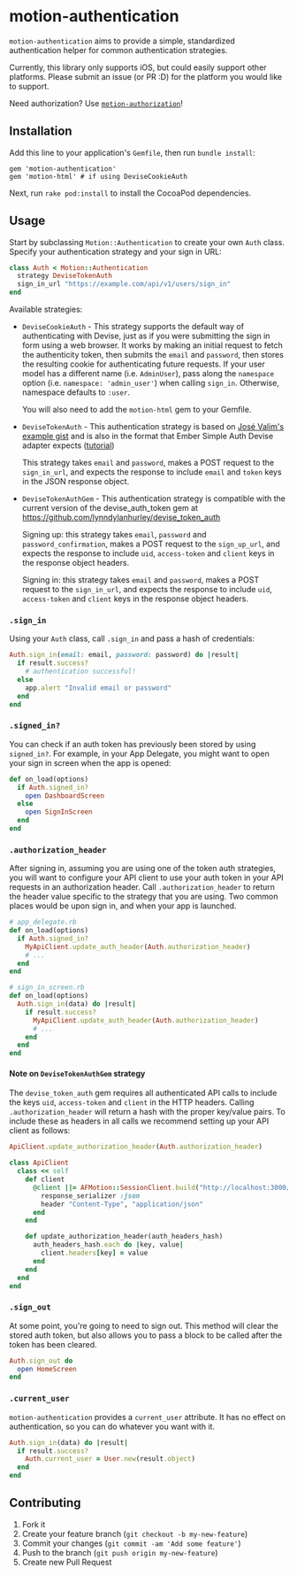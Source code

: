 # motion-authentication

`motion-authentication` aims to provide a simple, standardized authentication helper for common authentication strategies.

Currently, this library only supports iOS, but could easily support other platforms. Please submit an issue (or PR :D) for the platform you would like to support.

Need authorization? Use [`motion-authorization`](https://github.com/rubymotion-community/motion-authorization)!

## Installation

Add this line to your application's `Gemfile`, then run `bundle install`:

    gem 'motion-authentication'
    gem 'motion-html' # if using DeviseCookieAuth

Next, run `rake pod:install` to install the CocoaPod dependencies.

## Usage

Start by subclassing `Motion::Authentication` to create your own `Auth` class. Specify your authentication strategy and your sign in URL:

```ruby
class Auth < Motion::Authentication
  strategy DeviseTokenAuth
  sign_in_url "https://example.com/api/v1/users/sign_in"
end
```

Available strategies:

* `DeviseCookieAuth` - This strategy supports the default way of authenticating with Devise, just as if you were submitting the sign in form using a web browser. It works by making an initial request to fetch the authenticity token, then submits the `email` and `password`, then stores the resulting cookie for authenticating future requests. If your user model has a different name (i.e. `AdminUser`), pass along the `namespace` option (i.e. `namespace: 'admin_user'`) when calling `sign_in`. Otherwise, namespace defaults to `:user`.

  You will also need to add the `motion-html` gem to your Gemfile.

* `DeviseTokenAuth` - This authentication strategy is based on [José Valim's example gist](https://gist.github.com/josevalim/fb706b1e933ef01e4fb6) and is also in the format that Ember Simple Auth Devise adapter expects ([tutorial](http://romulomachado.github.io/2015/09/28/using-ember-simple-auth-with-devise.html))

  This strategy takes `email` and `password`, makes a POST request to the `sign_in_url`, and expects the response to include `email` and `token` keys in the JSON response object.

* `DeviseTokenAuthGem` - This authentication strategy is compatible with the current version of the devise_auth_token gem at https://github.com/lynndylanhurley/devise_token_auth

  Signing up: this strategy takes `email`, `password` and `password_confirmation`, makes a POST request to the `sign_up_url`, and expects the response to include `uid`, `access-token` and `client` keys in the response object headers.

  Signing in: this strategy takes `email` and `password`, makes a POST request to the `sign_in_url`, and expects the response to include `uid`, `access-token` and `client` keys in the response object headers.

### `.sign_in`

Using your `Auth` class, call `.sign_in` and pass a hash of credentials:

```ruby
Auth.sign_in(email: email, password: password) do |result|
  if result.success?
    # authentication successful!
  else
    app.alert "Invalid email or password"
  end
end
```

### `.signed_in?`

You can check if an auth token has previously been stored by using `signed_in?`. For example, in your App Delegate, you might want to open your sign in screen when the app is opened:

```ruby
def on_load(options)
  if Auth.signed_in?
    open DashboardScreen
  else
    open SignInScreen
  end
end
```

### `.authorization_header`

After signing in, assuming you are using one of the token auth strategies, you will want to configure your API client to use your auth token in your API requests in an authorization header. Call `.authorization_header` to return the header value specific to the strategy that you are using. Two common places would be upon sign in, and when your app is launched.

```ruby
# app_delegate.rb
def on_load(options)
  if Auth.signed_in?
    MyApiClient.update_auth_header(Auth.authorization_header)
    # ...
  end
end

# sign_in_screen.rb
def on_load(options)
  Auth.sign_in(data) do |result|
    if result.success?
      MyApiClient.update_auth_header(Auth.authorization_header)
      # ...
    end
  end
end
```

#### Note on `DeviseTokenAuthGem` strategy

The `devise_token_auth` gem requires all authenticated API calls to include the keys `uid`, `access-token` and `client` in the HTTP headers. Calling `.authorization_header` will return a hash with the proper key/value pairs. To include these as headers in all calls we recommend setting up your API client as follows:

```ruby
ApiClient.update_authorization_header(Auth.authorization_header)

class ApiClient
  class << self
    def client
      @client ||= AFMotion::SessionClient.build("http://localhost:3000/") do
        response_serializer :json
        header "Content-Type", "application/json"
      end
    end

    def update_authorization_header(auth_headers_hash)
      auth_headers_hash.each do |key, value|
        client.headers[key] = value
      end
    end
  end
end
```

### `.sign_out`

At some point, you're going to need to sign out. This method will clear the stored auth token, but also allows you to pass a block to be called after the token has been cleared.

```ruby
Auth.sign_out do
  open HomeScreen
end
```

### `.current_user`

`motion-authentication` provides a `current_user` attribute. It has no effect on authentication, so you can do whatever you want with it.

```ruby
Auth.sign_in(data) do |result|
  if result.success?
    Auth.current_user = User.new(result.object)
  end
end
```

## Contributing

1. Fork it
2. Create your feature branch (`git checkout -b my-new-feature`)
3. Commit your changes (`git commit -am 'Add some feature'`)
4. Push to the branch (`git push origin my-new-feature`)
5. Create new Pull Request
